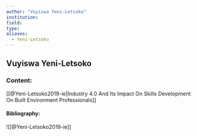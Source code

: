 ```yaml
---
author: "Vuyiswa Yeni-Letsoko"
institution:
field:
type:
aliases:
  - Yeni-Letsoko
---
```


## Vuyiswa Yeni-Letsoko

### Content:
[[@Yeni-Letsoko2019-ie|Industry 4.0 And Its Impact On Skills Development On Built Environment Professionals]]

#### Bibliography:

![[@Yeni-Letsoko2019-ie]]